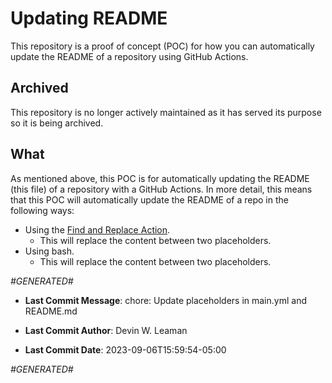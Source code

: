 # Updating README

This repository is a proof of concept (POC) for how you can automatically update the README of a repository using GitHub Actions.

## Archived

This repository is no longer actively maintained as it has served its purpose so it is being archived.

## What

As mentioned above, this POC is for automatically updating the README (this file) of a repository with a GitHub Actions. In more detail, this means that this POC will automatically update the README of a repo in the following ways:

- Using the [Find and Replace Action][0].
  - This will replace the content between two placeholders.
- Using bash.
  - This will replace the content between two placeholders.

_#GENERATED#_

- **Last Commit Message**: chore: Update placeholders in main.yml and README.md

- **Last Commit Author**: Devin W. Leaman

- **Last Commit Date**: 2023-09-06T15:59:54-05:00


_#GENERATED#_




[0]: https://github.com/marketplace/actions/find-and-replace
